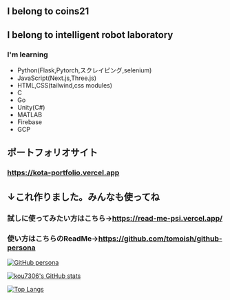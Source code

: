 ## I belong to coins21
## I belong to intelligent robot laboratory

###
### I'm learning 
- Python(Flask,Pytorch,スクレイピング,selenium)
- JavaScript(Next.js,Three.js)
- HTML,CSS(tailwind,css modules)
- C
- Go
- Unity(C#)
- MATLAB
- Firebase
- GCP

  
## ポートフォリオサイト
### https://kota-portfolio.vercel.app

  
## ↓これ作りました。みんなも使ってね
### 試しに使ってみたい方はこちら→https://read-me-psi.vercel.app/ 
### 使い方はこちらのReadMe→https://github.com/tomoish/github-persona

[![GitHub persona](https://read-413014.an.r.appspot.com/create?username=kou7306)](https://github.com/kou7306/github-readme-stats)


[![kou7306's GitHub stats](https://github-readme-stats.vercel.app/api?username=kou7306&show_icons=true&theme=midnight-purple)](https://github.com/kou7306/github-readme-stats)

[![Top Langs](https://github-readme-stats.vercel.app/api/top-langs/?username=kou7306&theme=midnight-purple)](https://github.com/kou7306/github-readme-stats)

<!--
**kou7306/kou7306** is a ✨ _special_ ✨ repository because its `README.md` (this file) appears on your GitHub profile.

Here are some ideas to get you started:

- 🔭 I’m currently working on ...
- 🌱 I’m currently learning ...
- 👯 I’m looking to collaborate on ...
- 🤔 I’m looking for help with ...
- 💬 Ask me about ...
- 📫 How to reach me: ...
- 😄 Pronouns: ...
- ⚡ Fun fact: ...
-->
